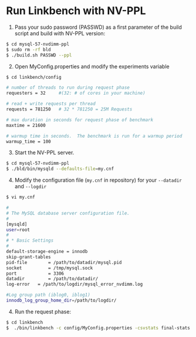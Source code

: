 # Run Linkbench with NV-PPL

1. Pass your sudo password (PASSWD) as a first parameter of the build script and build with NV-PPL version:

```bash
$ cd mysql-57-nvdimm-ppl
$ sudo rm -rf bld
$ ./build.sh PASSWD --ppl
```

2. Open MyConfig.properties and modify the experiments variable

```bash
$ cd linkbench/config
```

```bash
# number of threads to run during request phase
requesters = 32  	#(32: # of cores in your machine)

# read + write requests per thread
requests = 781250 	# 32 * 781250 = 25M Requests

# max duration in seconds for request phase of benchmark
maxtime = 21600

# warmup time in seconds.  The benchmark is run for a warmup period
warmup_time = 100
```

3. Start the NV-PPL server.

```bash
$ cd mysql-57-nvdimm-ppl
$ ./bld/bin/mysqld --defaults-file=my.cnf
```

4. Modify the configuration file (`my.cnf` in repository) for your `--datadir` and `--logdir`

```bash
$ vi my.cnf

#
# The MySQL database server configuration file.
#
[mysqld]
user=root
#
# * Basic Settings
#
default-storage-engine = innodb
skip-grant-tables
pid-file        = /path/to/datadir/mysql.pid
socket          = /tmp/mysql.sock
port            = 3306
datadir         = /path/to/datadir/
log-error	= /path/to/logdir/mysql_error_nvdimm.log

#Log group path (iblog0, iblog1)
innodb_log_group_home_dir=/path/to/logdir/
```

4. Run the request phase:

```bash
$ cd linkbench
$  ./bin/linkbench -c config/MyConfig.properties -csvstats final-stats.csv -csvstream streaming-stats.csv -L linkbench_result.txt -r
```
